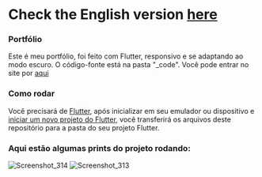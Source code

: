 # Check the English version <a href="README.md">here</a>

### Portfólio

Este é meu portfólio, foi feito com Flutter, responsivo e se adaptando ao modo escuro. O código-fonte está na pasta "_code".
Você pode entrar no site por <a href="https://ruanemanuell.github.io/portfolio/">aqui</a>



### Como rodar

Você precisará de <a href="https://docs.flutter.dev/get-started/install">Flutter</a>, após inicializar em seu emulador ou dispositivo e <a href="https://docs .flutter.dev/get-started/codelab">iniciar um novo projeto do Flutter</a>, você transferirá os arquivos deste repositório para a pasta do seu projeto Flutter.


### Aqui estão algumas prints do projeto rodando:

![Screenshot_314](https://user-images.githubusercontent.com/113607857/194425398-cb40bbd8-050f-47a5-9629-4bac925fcfad.png)
![Screenshot_313](https://user-images.githubusercontent.com/113607857/194425406-b0fbaf54-0036-4ee2-8838-02caca22eee3.png)


